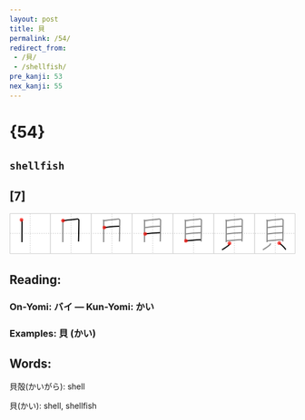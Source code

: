 ```yaml
---
layout: post
title: 貝
permalink: /54/
redirect_from:
 - /貝/
 - /shellfish/
pre_kanji: 53
nex_kanji: 55
---
```


# {54}

## `shellfish`

## [7]

<div class="stroke"><img src="../images/E8B29D.png" /></div>

## Reading:

### On-Yomi: バイ &mdash; Kun-Yomi: かい

### Examples: 貝 (かい)

## Words:

貝殻(かいがら): shell

貝(かい): shell, shellfish
